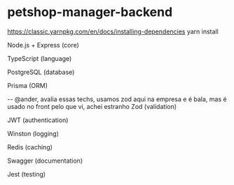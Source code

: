 # petshop-manager-backend
https://classic.yarnpkg.com/en/docs/installing-dependencies
yarn install

Node.js + Express (core)

TypeScript (language)

PostgreSQL (database)

Prisma (ORM)



-- @ander, avalia essas techs, usamos zod aqui na empresa e é bala, mas é usado no front pelo que vi, achei estranho
Zod (validation)

JWT (authentication)

Winston (logging)

Redis (caching)

Swagger (documentation)

Jest (testing)

